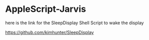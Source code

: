 AppleScript-Jarvis
==================

here is the link for the SleepDisplay Shell Script to wake the display

https://github.com/kimhunter/SleepDisplay
